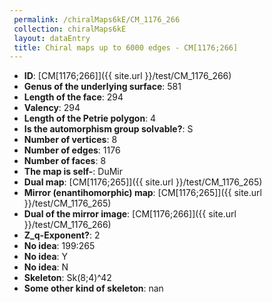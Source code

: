 ```yaml
--- 
 permalink: /chiralMaps6kE/CM_1176_266 
 collection: chiralMaps6kE
 layout: dataEntry
 title: Chiral maps up to 6000 edges - CM[1176;266]
---
```


- **ID**: [CM[1176;266]]({{ site.url }}/test/CM_1176_266)
- **Genus of the underlying surface**: 581
- **Length of the face**: 294
- **Valency**: 294
- **Length of the Petrie polygon**: 4
- **Is the automorphism group solvable?**: S
- **Number of vertices**: 8
- **Number of edges**: 1176
- **Number of faces**: 8
- **The map is self-**: DuMir
- **Dual map**: [CM[1176;265]]({{ site.url }}/test/CM_1176_265)
- **Mirror (enantihomorphic) map**: [CM[1176;265]]({{ site.url }}/test/CM_1176_265)
- **Dual of the mirror image**: [CM[1176;266]]({{ site.url }}/test/CM_1176_266)
- **Z_q-Exponent?**: 2
- **No idea**:  199:265
- **No idea**: Y
- **No idea**: N
- **Skeleton**: Sk(8;4)^42
- **Some other kind of skeleton**: nan
